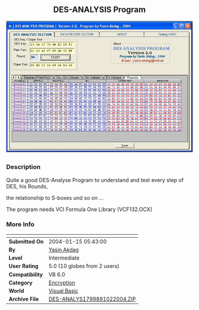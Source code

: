 ﻿<div align="center">

## DES\-ANALYSIS Program

<img src="PIC2004102194358761.jpg">
</div>

### Description

Quite a good DES-Analyse Program to understand and test every step of DES, his Rounds,

the relationship to S-boxes und so on ...

The program needs VCI Formula One Library (VCF132.OCX)
 
### More Info
 


<span>             |<span>
---                |---
**Submitted On**   |2004-01-15 05:43:00
**By**             |[Yasin Akdag](https://github.com/Planet-Source-Code/PSCIndex/blob/master/ByAuthor/yasin-akdag.md)
**Level**          |Intermediate
**User Rating**    |5.0 (10 globes from 2 users)
**Compatibility**  |VB 6\.0
**Category**       |[Encryption](https://github.com/Planet-Source-Code/PSCIndex/blob/master/ByCategory/encryption__1-48.md)
**World**          |[Visual Basic](https://github.com/Planet-Source-Code/PSCIndex/blob/master/ByWorld/visual-basic.md)
**Archive File**   |[DES\-ANALYS1799891022004\.ZIP](https://github.com/Planet-Source-Code/yasin-akdag-des-analysis-program__1-56486/archive/master.zip)








